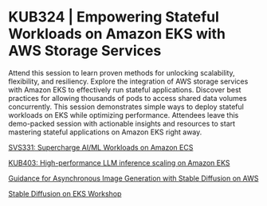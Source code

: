 # KUB324 | Empowering Stateful Workloads on Amazon EKS with AWS Storage Services

Attend this session to learn proven methods for unlocking scalability, flexibility, and resiliency. Explore the integration of AWS storage services with Amazon EKS to effectively run stateful applications. Discover best practices for allowing thousands of pods to access shared data volumes concurrently. This session demonstrates simple ways to deploy stateful workloads on EKS while optimizing performance. Attendees leave this demo-packed session with actionable insights and resources to start mastering stateful applications on Amazon EKS right away.

[SVS331: Supercharge AI/ML Workloads on Amazon ECS](https://registration.awsevents.com/flow/awsevents/reinvent24/sessioncatalog/page/page?search=SVS331)

[KUB403: High-performance LLM inference scaling on Amazon EKS](https://registration.awsevents.com/flow/awsevents/reinvent24/sessioncatalog/page/page?search=KUB403)

[Guidance for Asynchronous Image Generation with Stable Diffusion on AWS](https://aws-solutions-library-samples.github.io/ai-ml/asynchronous-image-generation-with-stable-diffusion-on-aws.html)

[Stable Diffusion on EKS Workshop](https://catalog.us-east-1.prod.workshops.aws/workshops/a7b76c11-8837-4a40-b648-69d1ea4efce0/en-US)



